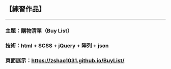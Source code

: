 ## 【練習作品】
***
### 主題：購物清單（Buy List）
### 技術：html + SCSS + jQuery + 陣列 + json
### 頁面展示：<https://zshao1031.github.io/BuyList/>



